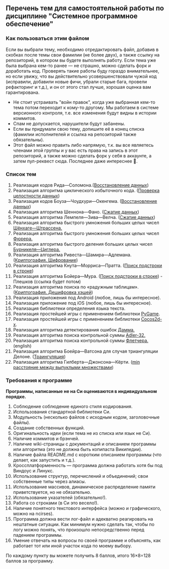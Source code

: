 ## Перечень тем для самостоятельной работы по дисциплине "Системное программное обеспечение"

### Как пользоваться этим файлом

Если вы выбрали тему, необходимо отредактировать файл, добавив в скобках после темы свои фамилии (не более двух), а также ссылку на репозиторий, в котором вы будете выполнять работу. Если тема уже была выбрана кем-то ранее — не страшно, можно сделать форк и доработать код. Проверять такие работы буду гораздо внимательнее, но если увижу, что вы действительно усовершенствовали чужой код (исправили, добавили новые фичи, убрали старые бага, провели рефакторинг и т.д.), и он от этого стал лучше, хорошая оценка вам гарантирована.
* Не стоит устраивать "войн правок", когда уже выбранная кем-то тема потом переходит к кому-то другому. Мы работаем в системе версионного контроля, т.е. все изменения будут видны в истории коммитов.
* Спам не допускается, нарушители будут забанены.
* Если вы придумали свою тему, допишите её в конец списка (фамилии исполнителей и ссылка на репозиторий также обязательны).
* Этот файл можно править либо напрямую, т.к. вы все являетесь членами этой группы и у вас есть права на запись в этот репозиторий, а также можно сделать форк у себя в аккаунте, а затем пул-реквест сюда. Последнее даже интереснее :grimacing:.
 
### Список тем

1. Реализация кодов Рида—Соломона.([Восстановление данных](https://goo.gl/rZQZzU))
2. Реализация алгоритма циклического избыточного кода. ([Проверка целостности данных](https://goo.gl/OUUfGf))
3. Реализация кодов Боуза—Чоудхури—Окенгема. ([Восстановление данных](https://goo.gl/uA2WOc))
4. Реализация алгоритма Шеннона—Фано. ([Сжатие данных]( https://goo.gl/Ty119S))
5. Реализация алгоритма Лемпеля—Зива—Велча. ([Сжатие данных](https://goo.gl/DGqP9E))
6. Реализация алгоритма быстрого умножения больших целых чисел [Шёнхаге—Штрассена.](https://goo.gl/ni2BFp)
7. Реализация алгоритма быстрого умножения больших целых чисел [Фюрера.](https://goo.gl/Us3fyT)
8. Реализация алгоритма быстрого деления больших целых чисел [Бурникеля—Циглера.](https://goo.gl/2QmFXg)
9. Реализация алгоритма Ривеста—Шамира—Адлемана. ([Криптография. Шифрование](https://goo.gl/z3eO8o))
10. Реализация алгоритма Кнута—Морриса—Пратта. ([Поиск подстроки в строке](https://goo.gl/S4RDMu))
11. Реализация алгоритма Бойера—Мура. ([Поиск подстроки в строке](https://goo.gl/ZFLesC)) - Плешков (ссылка будет потом)
12. Реализация алгоритма поиска по «радужным таблицам». ([Криптография. Дешифровка хэшей](https://goo.gl/E9uJce))
13. Реализация приложения под Android (любое, лишь бы интересное).
14. Реализация приложение под iOS (любое, лишь бы интересное).
15. Реализация библиотеки определения языка текста.
16. Реализация простейшей игры с применением библиотеки [PyGame](http://pygame.org/).
17. Реализация простейшей игры с применением библиотеки [Cocos2d-x](http://www.cocos2d-x.org/).
18. Реализация алгоритма детектирования ошибок [Дамма.](http://goo.gl/A2KeQJ)
19. Реализация алгоритма поиска контрольной суммы [Adler-32.](https://goo.gl/lp8450)
20. Реализация алгоритма поиска контрольной суммы [Флетчера.](https://goo.gl/3uewT8) (english)
21. Реализация алгоритма Боейра—Ватсона для случая триангуляции Делоне.  ([Траингуляция](https://goo.gl/uQMWYS))
22. Реализация алгоритма Гилберта—Джонсона—Кёрти. ([min расстояние между выпуклыми множествами](https://goo.gl/bTs7Yy))

### Требования к программе

**Программы, написанные не на Си оцениваются в индивидуальном порядке.**

1. Соблюдение соблюдение единого стиля кодирования.
2. Использования стандартной библиотеки Си.
3. Модульность (несколько файлов с исходным кодом, заголовочные файлы).
4. Создание собственных функций.
5. Оригинальность идеи (если тема не из списка или язык не Си).
6. Наличие коммитов и брэнчей.
7. Наличие wiki-страницы с документаций и описанием программы или алгоритма (это не должна быть копипаста Википедии).
8. Наличие файла README.md с коротким описанием программы (что делает, как запустить и т.д.).
9. Кроссплатформенность — программа должна работать хотя бы под Виндоус и Линукс.
10. Использование структур, перечислений и объединений; свои собственные типы через алиасы.
11. Использование массивов, динамическое распределение памяти приветствуется, но не обязательно.
12. Использование указателей (обязательно!).
13. Работа со строками (в Си это весело!).
14. Наличие понятного текстового интерфейса (можно и графического, можно на ncirses).
15. Программа должна вести лог-файл и адекватно реагировать на нештатные ситуации. Как минимум нужно сделать так, чтобы по логу можно понять, что произошло непосредственно перед падением программы.
16. Умение отвечать на вопросы по своей программе и объяснять, как работает тот или иной участок кода по моему выбору.

По каждому пункту вы можете получить 8 баллов, итого 16×8=128 баллов за программу.
